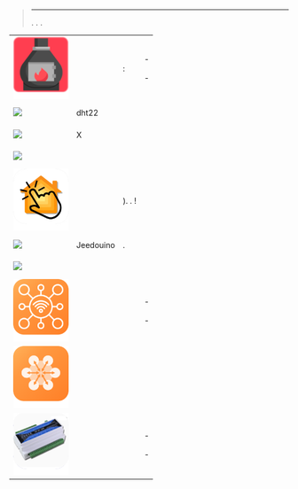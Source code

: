 
# 


>****
>. . .
> [](https://market.jeedom.com/index.php?v=d&p=market&type=plugin&categorie=automation+protocol) 


| | | | |
|--- | --- | --- | ---|
|<img src="PoeleAgua/PoeleAgua_icon.png" class="pluginLogo" width="100" />||: |[](https://lefilliatre.github.io/lefilliatre-documentation/PoeleAgua/en_US/) - [](https://lefilliatre.github.io/lefilliatre-documentation/PoeleAgua/en_US/)<br/>[](https://market.jeedom.com/index.php?v=d&p=market_display&id=4251)<br/>[](https://lefilliatre.github.io/lefilliatre-documentation/PoeleAgua/en_US/changelog) - [](https://lefilliatre.github.io/lefilliatre-documentation/PoeleAgua/en_US/changelog)|
|<img src="dht22/dht22_icon.png" class="pluginLogo" width="100" />|dht22||[](https://linura.github.io/dht22/en_US/)<br/>[](https://market.jeedom.com/index.php?v=d&p=market_display&id=4010)<br/>[](https://linura.github.io/dht22/en_US/changelog)|
|<img src="eibd/eibd_icon.png" class="pluginLogo" width="100" />|X||[](http://mika-nt28.github.io/Documentations/eibd/en_US/)<br/>[](https://market.jeedom.com/index.php?v=d&p=market_display&id=203)<br/>[](https://mika-nt28.github.io/Documentations/eibd/en_US/changelog)|
|<img src="globalcache/globalcache_icon.png" class="pluginLogo" width="100" />|||[](https://mika-nt28.github.io/Documentations/globalcache/en_US/)<br/>[](https://market.jeedom.com/index.php?v=d&p=market_display&id=2932)<br/>[](https://mika-nt28.github.io/Documentations/globalcache/en_US/changelog)|
|<img src="hkControl/hkControl_icon.png" class="pluginLogo" width="100" />||). .  !|[](https://nebzhb.github.io/jeedom_docs/plugins/hkControl/en_US/)<br/>[](https://market.jeedom.com/index.php?v=d&p=market_display&id=3919)<br/>[](https://nebzhb.github.io/jeedom_docs/plugins/hkControl/en_US/changelog)|
|<img src="jeedouino/jeedouino_icon.png" class="pluginLogo" width="100" />|Jeedouino|.|[](https://revlysj.github.io/jeedouino/en_US/index)<br/>[](https://market.jeedom.com/index.php?v=d&p=market_display&id=2064)<br/>[](https://revlysj.github.io/jeedouino/en_US/changelog)|
|<img src="mochad/mochad_icon.png" class="pluginLogo" width="100" />|||[](https://mika-nt28.github.io/Documentations/mochad/en_US/)<br/>[](https://market.jeedom.com/index.php?v=d&p=market_display&id=359)<br/>[](https://mika-nt28.github.io/Documentations/mochad/en_US/changelog)|
|<img src="modbus2mqtt/modbus2mqtt_icon.png" class="pluginLogo" width="100" />|||[](https://mips2648.github.io/jeedom-plugins-docs/modbus2mqtt/en_US/) - [](https://mips2648.github.io/jeedom-plugins-docs/modbus2mqtt/en_US/)<br/>[](https://market.jeedom.com/index.php?v=d&p=market_display&id=4309)<br/>[](https://mips2648.github.io/jeedom-plugins-docs/modbus2mqtt/en_US/changelog) - [](https://mips2648.github.io/jeedom-plugins-docs/modbus2mqtt/en_US/changelog)|
|<img src="modbustcp/modbustcp_icon.png" class="pluginLogo" width="100" />|||[](https://mips2648.github.io/jeedom-plugins-docs/modbustcp/en_US/)<br/>[](https://market.jeedom.com/index.php?v=d&p=market_display&id=4320)<br/>[](https://mips2648.github.io/jeedom-plugins-docs/modbustcp/en_US/changelog)|
|<img src="tcpkp/tcpkp_icon.png" class="pluginLogo" width="100" />|||[](https://lefilliatre.github.io/tcpkp/en_US/) - [](https://lefilliatre.github.io/tcpkp/en_US/)<br/>[](https://market.jeedom.com/index.php?v=d&p=market_display&id=4256)<br/>[](https://lefilliatre.github.io/tcpkp/en_US/changelog) - [](https://lefilliatre.github.io/tcpkp/en_US/changelog)|
